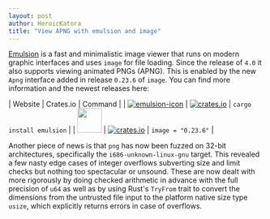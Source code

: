 ```yaml
---
layout: post
author: HeroicKatora
title: "View APNG with emulsion and image"
---
```


[Emulsion] is a fast and minimalistic image viewer that runs on modern graphic
interfaces and uses `image` for file loading. Since the release of `4.0` it
also supports viewing animated PNGs (APNG). This is enabled by the new `Apng`
interface added in release `0.23.6` of `image`. You can find more information
and the newest releases here:

| Website | Crates.io | Command |
| [![emulsion-icon][emulsion-icon]][emulsion-website] | [![crates.io](https://img.shields.io/crates/v/emulsion.svg)](https://crates.io/crates/emulsion) | `cargo install emulsion` |
| <a href="https://github.com/image-rs/image"><img src="https://github.com/image-rs.png?size=20" width="48"/></a> | [![crates.io](https://img.shields.io/crates/v/image.svg)](https://crates.io/crates/image) | `image = "0.23.6"` |

Another piece of news is that `png` has now been fuzzed on 32-bit
architectures, specifically the `i686-unknown-linux-gnu` target. This revealed
a few nasty edge cases of integer overflows subverting size and limit checks
but nothing too spectacular or unsound. These are now dealt with more
rigorously by doing checked arithmetic in advance with the full precision of
`u64` as well as by using Rust's `TryFrom` trait to convert the dimensions from
the untrusted file input to the platform native size type `usize`, which
explicitly returns errors in case of overflows.

[Emulsion]: https://crates.io/crates/emulsion
[emulsion-website]: https://arturkovacs.github.io/emulsion-website/
[emulsion-icon]: https://raw.githubusercontent.com/ArturKovacs/emulsion/master/resource/emulsion48.png
[image]: https://crates.io/crates/image
[image-website]: https://github.com/image-rs/image
